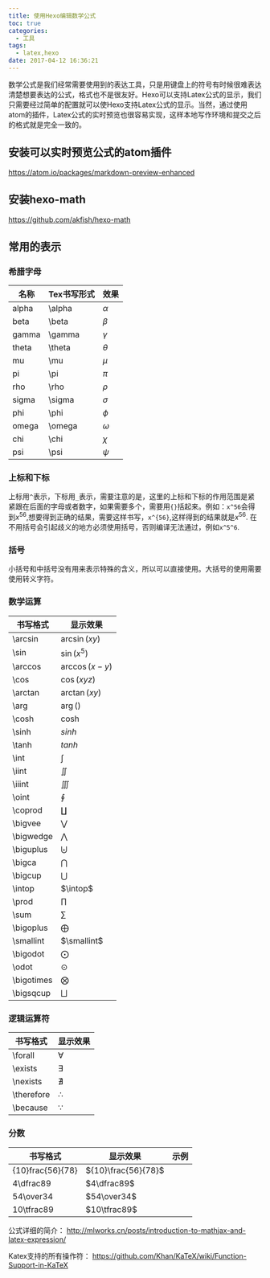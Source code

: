 ```yaml
---
title: 使用Hexo编辑数学公式
toc: true
categories:
  - 工具
tags:
  - latex,hexo
date: 2017-04-12 16:36:21
---
```

数学公式是我们经常需要使用到的表达工具，只是用键盘上的符号有时候很难表达清楚想要表达的公式，格式也不是很友好。Hexo可以支持Latex公式的显示，我们只需要经过简单的配置就可以使Hexo支持Latex公式的显示。当然，通过使用atom的插件，Latex公式的实时预览也很容易实现，这样本地写作环境和提交之后的格式就是完全一致的。
<!-- more-->
## 安装可以实时预览公式的atom插件
https://atom.io/packages/markdown-preview-enhanced

## 安装hexo-math
https://github.com/akfish/hexo-math

## 常用的表示

### 希腊字母
|名称|Tex书写形式|效果|
|--|--|--|
|alpha|\alpha|$\alpha$|
|beta|\beta|$\beta$|
|gamma|\gamma|$\gamma$|
|theta|\theta|$\theta$|
|mu|\mu|$\mu$|
|pi|\pi|$\pi$|
|rho|\rho|$\rho$|
|sigma|\sigma|$\sigma$|
|phi|\phi|$\phi$|
|omega|\omega|$\omega$|
|chi|\chi|$\chi$|
|psi|\psi|$\psi$|

### 上标和下标
上标用`^`表示，下标用`_`表示，需要注意的是，这里的上标和下标的作用范围是紧紧跟在后面的字母或者数字，如果需要多个，需要用`{}`括起来。例如：`x^56`会得到$x^56$,想要得到正确的结果，需要这样书写，`x^{56}`,这样得到的结果就是$x^{56}$. 在不用括号会引起歧义的地方必须使用括号，否则编译无法通过，例如`x^5^6`.
### 括号
小括号和中括号没有用来表示特殊的含义，所以可以直接使用。大括号的使用需要使用转义字符。
### 数学运算
|书写格式|显示效果|
|--|--|
|\arcsin|$\arcsin(xy)$|
|\sin|$\sin(x^5)$|
|\arccos|$\arccos(x-y)$|
|\cos|$\cos(xyz)$|
|\arctan|$\arctan(xy)$|
|\arg|$\arg()$|
|\cosh|$\cosh$|
|\sinh|$sinh$|
|\tanh|$tanh$|
|\int|$\int$|
|\iint|$\iint$|
|\iiint|$\iiint$|
|\oint|$\oint$|
|\coprod|$\coprod$|
|\bigvee|$\bigvee$|
|\bigwedge|$\bigwedge$|
|\biguplus|$\biguplus$|
|\bigca|$\bigcap$|
|\bigcup|$\bigcup$|
|\intop|$\intop$|
|\prod|$\prod$|
|\sum|$\sum$|
|\bigoplus|$\bigoplus$|
|\smallint|$\smallint$|
|\bigodot|$\bigodot$|
|\odot|$\odot$|
|\bigotimes|$\bigotimes$|
|\bigsqcup|$\bigsqcup$|
### 逻辑运算符
|书写格式|显示效果
|--|--|
|\forall|$\forall$|
|\exists|$\exists$|
|\nexists|$\nexists$|
|\therefore|$\therefore$|
|\because|$\because$|
### 分数
|书写格式|显示效果|示例|
|--|--|--|
|\{10}frac{56}{78}|${10}\frac{56}{78}$|
|4\dfrac89|$4\dfrac89$|
|54\over34|$54\over34$|
|10\tfrac89|$10\tfrac89$|
公式详细的简介：
http://mlworks.cn/posts/introduction-to-mathjax-and-latex-expression/

Katex支持的所有操作符：
https://github.com/Khan/KaTeX/wiki/Function-Support-in-KaTeX
